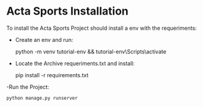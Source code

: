 
# Acta Sports Installation

To install the Acta Sports Project should install a env with the requeriments:

 - Create an env and run: 

    python -m venv tutorial-env && tutorial-env\Scripts\activate

- Locate the Archive requeriments.txt and install:

    pip install -r requirements.txt

-Run the Project:

    python manage.py runserver
